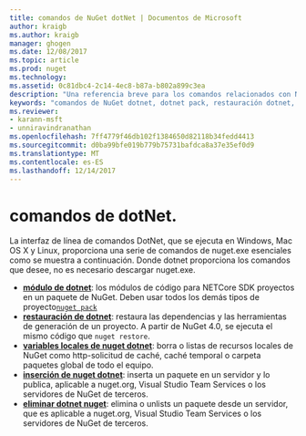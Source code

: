 ```yaml
---
title: comandos de NuGet dotNet | Documentos de Microsoft
author: kraigb
ms.author: kraigb
manager: ghogen
ms.date: 12/08/2017
ms.topic: article
ms.prod: nuget
ms.technology: 
ms.assetid: 0c81dbc4-2c14-4ec8-b87a-b802a899c3ea
description: "Una referencia breve para los comandos relacionados con NuGet mediante la interfaz de línea de comandos de dotnet."
keywords: "comandos de NuGet dotnet, dotnet pack, restauración dotnet, variables locales de nuget dotnet, dotnet nuget inserción, dotnet nuget delete"
ms.reviewer:
- karann-msft
- unniravindranathan
ms.openlocfilehash: 7ff4779f46db102f1384650d82118b34fedd4413
ms.sourcegitcommit: d0ba99bfe019b779b75731bafdca8a37e35ef0d9
ms.translationtype: MT
ms.contentlocale: es-ES
ms.lasthandoff: 12/14/2017
---
```

# <a name="dotnet-commands"></a>comandos de dotNet.

La interfaz de línea de comandos DotNet, que se ejecuta en Windows, Mac OS X y Linux, proporciona una serie de comandos de nuget.exe esenciales como se muestra a continuación. Donde dotnet proporciona los comandos que desee, no es necesario descargar nuget.exe.

- [**módulo de dotnet**](https://docs.microsoft.com/dotnet/core/tools/dotnet-pack?tabs=netcore2x): los módulos de código para NETCore SDK proyectos en un paquete de NuGet. Deben usar todos los demás tipos de proyecto[`nuget pack`](cli-ref-pack.md)
- [**restauración de dotnet**](https://docs.microsoft.com/dotnet/core/tools/dotnet-restore?tabs=netcore2x): restaura las dependencias y las herramientas de generación de un proyecto. A partir de NuGet 4.0, se ejecuta el mismo código que `nuget restore`.
- [**variables locales de nuget dotnet**](https://docs.microsoft.com/dotnet/core/tools/dotnet-nuget-locals): borra o listas de recursos locales de NuGet como http-solicitud de caché, caché temporal o carpeta paquetes global de todo el equipo.
- [**inserción de nuget dotnet**](https://docs.microsoft.com/dotnet/core/tools/dotnet-nuget-push): inserta un paquete en un servidor y lo publica, aplicable a nuget.org, Visual Studio Team Services o los servidores de NuGet de terceros.
- [**eliminar dotnet nuget**](https://docs.microsoft.com/dotnet/core/tools/dotnet-nuget-delete): elimina o unlists un paquete desde un servidor, que es aplicable a nuget.org, Visual Studio Team Services o los servidores de NuGet de terceros.
